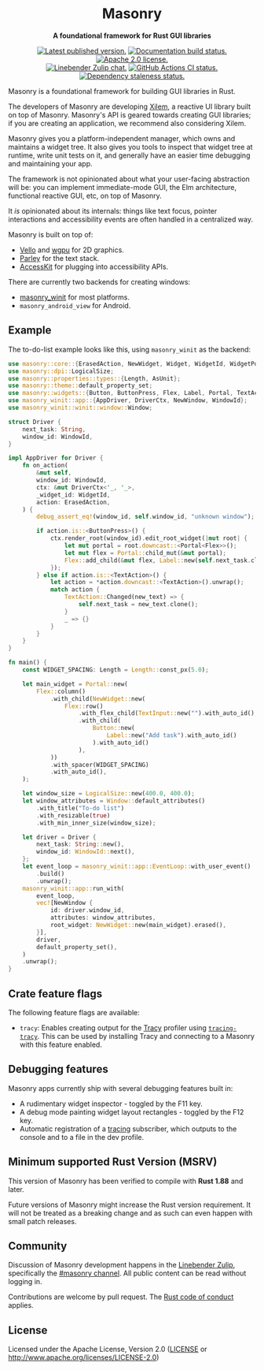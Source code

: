 <div align="center">

# Masonry

**A foundational framework for Rust GUI libraries**

[![Latest published version.](https://img.shields.io/crates/v/masonry.svg)](https://crates.io/crates/masonry)
[![Documentation build status.](https://img.shields.io/docsrs/masonry.svg)](https://docs.rs/masonry)
[![Apache 2.0 license.](https://img.shields.io/badge/license-Apache--2.0-blue.svg)](#license)
\
[![Linebender Zulip chat.](https://img.shields.io/badge/Linebender-%23masonry-blue?logo=Zulip)](https://xi.zulipchat.com/#narrow/stream/317477-masonry)
[![GitHub Actions CI status.](https://img.shields.io/github/actions/workflow/status/linebender/xilem/ci.yml?logo=github&label=CI)](https://github.com/linebender/xilem/actions)
[![Dependency staleness status.](https://deps.rs/crate/masonry/latest/status.svg)](https://deps.rs/crate/masonry)

</div>

<!-- We use cargo-rdme to update the README with the contents of lib.rs.
To edit the following section, update it in lib.rs, then run:
cargo rdme --workspace-project=masonry --heading-base-level=1
Full documentation at https://github.com/orium/cargo-rdme -->

<!-- Intra-doc links used in lib.rs are evaluated here.
See https://linebender.org/blog/doc-include/ for related discussion. -->

[vello]: https://crates.io/crates/vello
[vello::wgpu]: https://crates.io/crates/wgpu
[parley]: https://crates.io/crates/parley
[accesskit]: https://crates.io/crates/accesskit
[tracing]: https://crates.io/crates/tracing

<!-- cargo-rdme start -->

Masonry is a foundational framework for building GUI libraries in Rust.

The developers of Masonry are developing [Xilem], a reactive UI library built on top of Masonry.
Masonry's API is geared towards creating GUI libraries; if you are creating an application, we recommend also considering Xilem.

Masonry gives you a platform-independent manager, which owns and maintains a widget tree.
It also gives you tools to inspect that widget tree at runtime, write unit tests on it, and generally have an easier time debugging and maintaining your app.

The framework is not opinionated about what your user-facing abstraction will be: you can implement immediate-mode GUI, the Elm architecture, functional reactive GUI, etc, on top of Masonry.

It *is* opinionated about its internals: things like text focus, pointer interactions and accessibility events are often handled in a centralized way.

Masonry is built on top of:

- [Vello][vello] and [wgpu][vello::wgpu] for 2D graphics.
- [Parley][parley] for the text stack.
- [AccessKit][accesskit] for plugging into accessibility APIs.

There are currently two backends for creating windows:

- [masonry_winit] for most platforms.
- `masonry_android_view` for Android.

## Example

The to-do-list example looks like this, using `masonry_winit` as the backend:

```rust
use masonry::core::{ErasedAction, NewWidget, Widget, WidgetId, WidgetPod};
use masonry::dpi::LogicalSize;
use masonry::properties::types::{Length, AsUnit};
use masonry::theme::default_property_set;
use masonry::widgets::{Button, ButtonPress, Flex, Label, Portal, TextAction, TextInput};
use masonry_winit::app::{AppDriver, DriverCtx, NewWindow, WindowId};
use masonry_winit::winit::window::Window;

struct Driver {
    next_task: String,
    window_id: WindowId,
}

impl AppDriver for Driver {
    fn on_action(
        &mut self,
        window_id: WindowId,
        ctx: &mut DriverCtx<'_, '_>,
        _widget_id: WidgetId,
        action: ErasedAction,
    ) {
        debug_assert_eq!(window_id, self.window_id, "unknown window");

        if action.is::<ButtonPress>() {
            ctx.render_root(window_id).edit_root_widget(|mut root| {
                let mut portal = root.downcast::<Portal<Flex>>();
                let mut flex = Portal::child_mut(&mut portal);
                Flex::add_child(&mut flex, Label::new(self.next_task.clone()).with_auto_id());
            });
        } else if action.is::<TextAction>() {
            let action = *action.downcast::<TextAction>().unwrap();
            match action {
                TextAction::Changed(new_text) => {
                    self.next_task = new_text.clone();
                }
                _ => {}
            }
        }
    }
}

fn main() {
    const WIDGET_SPACING: Length = Length::const_px(5.0);

    let main_widget = Portal::new(
        Flex::column()
            .with_child(NewWidget::new(
                Flex::row()
                    .with_flex_child(TextInput::new("").with_auto_id(), 1.0)
                    .with_child(
                        Button::new(
                            Label::new("Add task").with_auto_id()
                        ).with_auto_id()
                    ),
            ))
            .with_spacer(WIDGET_SPACING)
            .with_auto_id(),
    );

    let window_size = LogicalSize::new(400.0, 400.0);
    let window_attributes = Window::default_attributes()
        .with_title("To-do list")
        .with_resizable(true)
        .with_min_inner_size(window_size);

    let driver = Driver {
        next_task: String::new(),
        window_id: WindowId::next(),
    };
    let event_loop = masonry_winit::app::EventLoop::with_user_event()
        .build()
        .unwrap();
    masonry_winit::app::run_with(
        event_loop,
        vec![NewWindow {
            id: driver.window_id,
            attributes: window_attributes,
            root_widget: NewWidget::new(main_widget).erased(),
        }],
        driver,
        default_property_set(),
    )
    .unwrap();
}
```

## Crate feature flags

The following feature flags are available:

- `tracy`: Enables creating output for the [Tracy](https://github.com/wolfpld/tracy) profiler using [`tracing-tracy`][tracing_tracy].
  This can be used by installing Tracy and connecting to a Masonry with this feature enabled.

## Debugging features

Masonry apps currently ship with several debugging features built in:

- A rudimentary widget inspector - toggled by the F11 key.
- A debug mode painting widget layout rectangles - toggled by the F12 key.
- Automatic registration of a [tracing] subscriber, which outputs to the console and to a file in the dev profile.

[masonry_winit]: https://crates.io/crates/masonry_winit
[Xilem]: https://github.com/linebender/xilem/tree/main/xilem
[tracing_tracy]: https://crates.io/crates/tracing-tracy

<!-- cargo-rdme end -->

## Minimum supported Rust Version (MSRV)

This version of Masonry has been verified to compile with **Rust 1.88** and later.

Future versions of Masonry might increase the Rust version requirement.
It will not be treated as a breaking change and as such can even happen with small patch releases.

## Community

Discussion of Masonry development happens in the [Linebender Zulip](https://xi.zulipchat.com/), specifically the [#masonry channel](https://xi.zulipchat.com/#narrow/stream/317477-masonry).
All public content can be read without logging in.

Contributions are welcome by pull request.
The [Rust code of conduct] applies.

## License

Licensed under the Apache License, Version 2.0 ([LICENSE](LICENSE) or <http://www.apache.org/licenses/LICENSE-2.0>)

[Rust code of conduct]: https://www.rust-lang.org/policies/code-of-conduct
